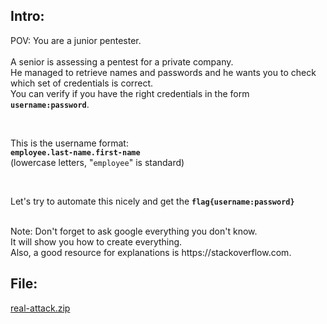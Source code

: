 ## Intro:

POV: You are a junior pentester. 
<br><br>
A senior is assessing a pentest for a private company. <br>
He managed to retrieve names and passwords and he wants you to check which set of credentials is correct. <br>
You can verify if you have the right credentials in the form **`username:password`**. <br>

<br>

This is the username format: <br>
**`employee.last-name.first-name`** <br>
(lowercase letters, "`employee`" is standard)

<br>

Let's try to automate this nicely and get the **`flag{username:password}`**

<br>
Note: Don't forget to ask google everything you don't know. <br>
It will show you how to create everything. <br>
Also, a good resource for explanations is https://stackoverflow.com. 

<br>

## File:
[real-attack.zip](https://github.com/ChronosPK/Sibiu_Academic_CTF/files/10273245/real-attack.zip)
